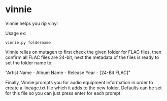 # vinnie
Vinnie helps you rip vinyl

Usage ex:
```
vinnie.py foldername
```

Vinnie relies on mutagen to first check the given folder for FLAC files, then confirm all FLAC files are 24-bit, next the metadata of the files is ready to set the folder name to:

"Artist Name - Album Name - Release Year - [24-Bit FLAC]"

Finally, Vinnie prompts you for audio equipment information in order to create a lineage.txt file which it adds to the new folder. Defaults can be set for this file so you can just press enter for each prompt.
